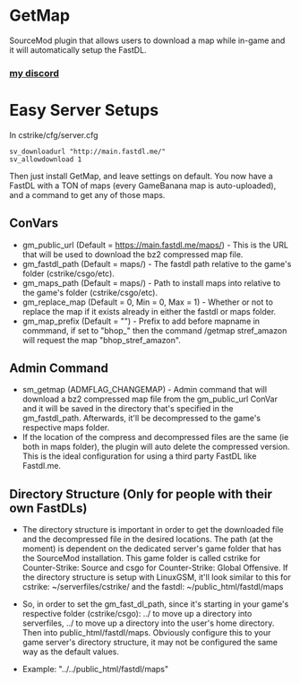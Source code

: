 # GetMap
SourceMod plugin that allows users to download a map while in-game and it will automatically setup the FastDL.

### [my discord](https://discord.gg/j9nfnjcUVd)

# Easy Server Setups

In cstrike/cfg/server.cfg
```
sv_downloadurl "http://main.fastdl.me/"
sv_allowdownload 1
```
Then just install GetMap, and leave settings on default. You now have a FastDL with a TON of maps (every GameBanana map is auto-uploaded), and a command to get any of those maps.

## ConVars
* gm_public_url (Default = https://main.fastdl.me/maps/) - This is the URL that will be used to download the bz2 compressed map file.
* gm_fastdl_path (Default = maps/) - The fastdl path relative to the game's folder (cstrike/csgo/etc).
* gm_maps_path (Default = maps/) - Path to install maps into relative to the game's folder (cstrike/csgo/etc).
* gm_replace_map (Default = 0, Min = 0, Max = 1) - Whether or not to replace the map if it exists already in either the fastdl or maps folder.
* gm_map_prefix (Default = "") - Prefix to add before mapname in commmand, if set to "bhop_" then the command /getmap stref_amazon will request the map "bhop_stref_amazon".

## Admin Command

* sm_getmap (ADMFLAG_CHANGEMAP) - Admin command that will download a bz2 compressed map file from the gm_public_url ConVar and it will be saved in the directory that's specified in the gm_fastdl_path. Afterwards, it'll be decompressed to the game's respective maps folder.
* If the location of the compress and decompressed files are the same (ie both in maps folder), the plugin will auto delete the compressed version. This is the ideal configuration for using a third party FastDL like Fastdl.me.

## Directory Structure (Only for people with their own FastDLs)

* The directory structure is important in order to get the downloaded file and the decompressed file in the desired locations. The path (at the moment) is dependent on the dedicated server's game folder that has the SourceMod installation. This game folder is called cstrike for Counter-Strike: Source and csgo for Counter-Strike: Global Offensive. If the directory structure is setup with LinuxGSM, it'll look similar to this for cstrike: ~/serverfiles/cstrike/ and the fastdl: ~/public_html/fastdl/maps
  
* So, in order to set the gm_fast_dl_path, since it's starting in your game's respective folder (cstrike/csgo): ../ to move up a directory into serverfiles, ../ to move up a directory into the user's home directory. Then into public_html/fastdl/maps. Obviously configure this to your game server's directory structure, it may not be configured the same way as the default values.

* Example: "../../public_html/fastdl/maps"
